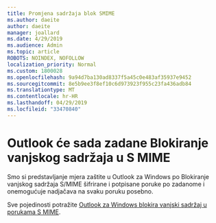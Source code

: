 ```yaml
---
title: Promjena sadržaja blok SMIME
ms.author: daeite
author: daeite
manager: joallard
ms.date: 4/29/2019
ms.audience: Admin
ms.topic: article
ROBOTS: NOINDEX, NOFOLLOW
localization_priority: Normal
ms.custom: 1800028
ms.openlocfilehash: 9a94d7ba130ad8337f5a45c0e483af35937e9452
ms.sourcegitcommit: 8e5b9ee3f8ef10c6d973923f955c23fa436adb84
ms.translationtype: MT
ms.contentlocale: hr-HR
ms.lasthandoff: 04/29/2019
ms.locfileid: "33470840"
---
```

# <a name="outlook-will-now-default-block-external-content-in-smime"></a>Outlook će sada zadane Blokiranje vanjskog sadržaja u S MIME

Smo si predstavljanje mjera zaštite u Outlook za Windows po Blokiranje vanjskog sadržaja S/MIME šifrirane i potpisane poruke po zadanome i onemogućuje nadjačava na svaku poruku posebno.

Sve pojedinosti potražite [Outlook za Windows blokira vanjski sadržaj u porukama S MIME](https://support.office.com/article/2d3a4af1-fe41-475f-a888-fc7b997d112e). 
